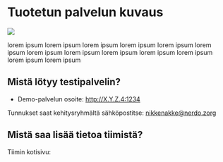 # Tuotetun palvelun kuvaus

![](https://openclipart.org/image/300px/svg_to_png/281557/lavagna.png)

lorem ipsum lorem ipsum lorem ipsum lorem ipsum lorem ipsum lorem ipsum lorem 
ipsum lorem ipsum lorem 
ipsum lorem ipsum lorem ipsum lorem ipsum lorem ipsum 


## Mistä lötyy testipalvelin?

* Demo-palvelun osoite: http://X.Y.Z.4:1234

Tunnukset saat kehitysryhmältä sähköpostitse: nikkenakke@nerdo.zorg

## Mistä saa lisää tietoa tiimistä?

Tiimin kotisivu:

